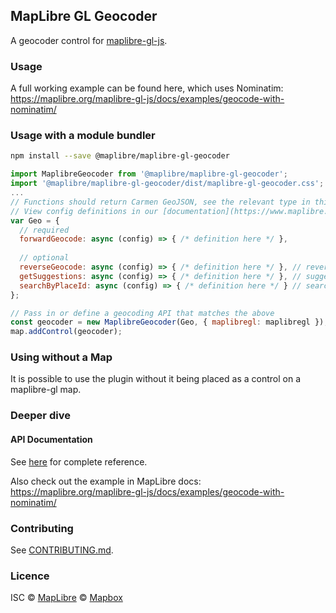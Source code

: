 ## MapLibre GL Geocoder

A geocoder control for [maplibre-gl-js](https://github.com/maplibre/maplibre-gl-js).

### Usage

A full working example can be found here, which uses Nominatim:
https://maplibre.org/maplibre-gl-js/docs/examples/geocode-with-nominatim/

### Usage with a module bundler

```bash
npm install --save @maplibre/maplibre-gl-geocoder
```

```js
import MaplibreGeocoder from '@maplibre/maplibre-gl-geocoder';
import '@maplibre/maplibre-gl-geocoder/dist/maplibre-gl-geocoder.css';
...
// Functions should return Carmen GeoJSON, see the relevant type in this project
// View config definitions in our [documentation](https://www.maplibre.org/maplibre-gl-geocoder/)
var Geo = {
  // required
  forwardGeocode: async (config) => { /* definition here */ },
  
  // optional
  reverseGeocode: async (config) => { /* definition here */ }, // reverse geocoding API
  getSuggestions: async (config) => { /* definition here */ }, // suggestion API
  searchByPlaceId: async (config) => { /* definition here */ } // search by Place ID API
};

// Pass in or define a geocoding API that matches the above
const geocoder = new MaplibreGeocoder(Geo, { maplibregl: maplibregl });
map.addControl(geocoder);

```

### Using without a Map

It is possible to use the plugin without it being placed as a control on a maplibre-gl map.

### Deeper dive

#### API Documentation

See [here](https://www.maplibre.org/maplibre-gl-geocoder/) for complete reference.

Also check out the example in MapLibre docs:
https://maplibre.org/maplibre-gl-js/docs/examples/geocode-with-nominatim/

### Contributing

See [CONTRIBUTING.md](https://github.com/maplibre/maplibre-gl-geocoder/blob/main/CONTRIBUTING.md).

### Licence

ISC © [MapLibre](https://github.com/maplibre) © [Mapbox](https://github.com/mapbox)
